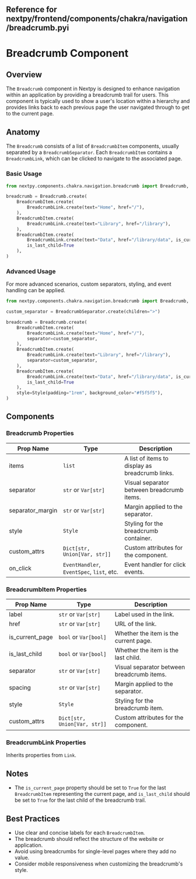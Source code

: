 ##  Reference for nextpy/frontend/components/chakra/navigation/breadcrumb.pyi

# Breadcrumb Component

## Overview

The `Breadcrumb` component in Nextpy is designed to enhance navigation within an application by providing a breadcrumb trail for users. This component is typically used to show a user's location within a hierarchy and provides links back to each previous page the user navigated through to get to the current page.

## Anatomy

The `Breadcrumb` consists of a list of `BreadcrumbItem` components, usually separated by a `BreadcrumbSeparator`. Each `BreadcrumbItem` contains a `BreadcrumbLink`, which can be clicked to navigate to the associated page.

### Basic Usage

```python
from nextpy.components.chakra.navigation.breadcrumb import Breadcrumb, BreadcrumbItem, BreadcrumbLink

breadcrumb = Breadcrumb.create(
    BreadcrumbItem.create(
        BreadcrumbLink.create(text="Home", href="/"),
    ),
    BreadcrumbItem.create(
        BreadcrumbLink.create(text="Library", href="/library"),
    ),
    BreadcrumbItem.create(
        BreadcrumbLink.create(text="Data", href="/library/data", is_current_page=True),
        is_last_child=True
    ),
)
```

### Advanced Usage

For more advanced scenarios, custom separators, styling, and event handling can be applied.

```python
from nextpy.components.chakra.navigation.breadcrumb import Breadcrumb, BreadcrumbItem, BreadcrumbLink, BreadcrumbSeparator

custom_separator = BreadcrumbSeparator.create(children=">")

breadcrumb = Breadcrumb.create(
    BreadcrumbItem.create(
        BreadcrumbLink.create(text="Home", href="/"),
        separator=custom_separator,
    ),
    BreadcrumbItem.create(
        BreadcrumbLink.create(text="Library", href="/library"),
        separator=custom_separator,
    ),
    BreadcrumbItem.create(
        BreadcrumbLink.create(text="Data", href="/library/data", is_current_page=True),
        is_last_child=True
    ),
    style=Style(padding="1rem", background_color="#f5f5f5"),
)
```

## Components

### Breadcrumb Properties

| Prop Name       | Type                                         | Description                                      |
|-----------------|----------------------------------------------|--------------------------------------------------|
| items           | `list`                                       | A list of items to display as breadcrumb links.  |
| separator       | `str` or `Var[str]`                          | Visual separator between breadcrumb items.       |
| separator_margin| `str` or `Var[str]`                          | Margin applied to the separator.                 |
| style           | `Style`                                      | Styling for the breadcrumb container.            |
| custom_attrs    | `Dict[str, Union[Var, str]]`                 | Custom attributes for the component.             |
| on_click        | `EventHandler`, `EventSpec`, `list`, etc.    | Event handler for click events.                  |

### BreadcrumbItem Properties

| Prop Name        | Type                                         | Description                                      |
|------------------|----------------------------------------------|--------------------------------------------------|
| label            | `str` or `Var[str]`                          | Label used in the link.                          |
| href             | `str` or `Var[str]`                          | URL of the link.                                 |
| is_current_page  | `bool` or `Var[bool]`                        | Whether the item is the current page.            |
| is_last_child    | `bool` or `Var[bool]`                        | Whether the item is the last child.              |
| separator        | `str` or `Var[str]`                          | Visual separator between breadcrumb items.       |
| spacing          | `str` or `Var[str]`                          | Margin applied to the separator.                 |
| style            | `Style`                                      | Styling for the breadcrumb item.                 |
| custom_attrs     | `Dict[str, Union[Var, str]]`                 | Custom attributes for the component.             |

### BreadcrumbLink Properties

Inherits properties from `Link`.

## Notes

- The `is_current_page` property should be set to `True` for the last `BreadcrumbItem` representing the current page, and `is_last_child` should be set to `True` for the last child of the breadcrumb trail.

## Best Practices

- Use clear and concise labels for each `BreadcrumbItem`.
- The breadcrumb should reflect the structure of the website or application.
- Avoid using breadcrumbs for single-level pages where they add no value.
- Consider mobile responsiveness when customizing the breadcrumb's style.